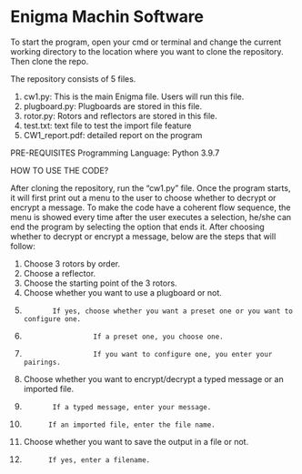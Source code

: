 # Enigma Machin Software

To start the program, open your cmd or terminal and change the current working directory to the location where you want to clone the repository. Then clone the repo.

The repository consists of 5 files.

1.	cw1.py: This is the main Enigma file. Users will run this file.
3.	plugboard.py: Plugboards are stored in this file.
5.	rotor.py: Rotors and reflectors are stored in this file.
6.	test.txt: text file to test the import file feature
7.	CW1_report.pdf: detailed report on the program
		  


PRE-REQUISITES
Programming Language: Python 3.9.7

HOW TO USE THE CODE?

After cloning the repository, run the “cw1.py” file. Once the program starts, it will first print out a menu to the user to choose whether to decrypt or encrypt a message. To make the code have a coherent flow sequence, the menu is showed every time after the user executes a selection, he/she can end the program by selecting the option that ends it. After choosing whether to decrypt or encrypt a message, below are the steps that will follow:
1.	Choose 3 rotors by order.
2.	Choose a reflector.
3.	Choose the starting point of the 3 rotors.
4.	Choose whether you want to use a plugboard or not.
5.	          If yes, choose whether you want a preset one or you want to configure one.
6.	                    If a preset one, you choose one.
7.	                    If you want to configure one, you enter your pairings.
8.	Choose whether you want to encrypt/decrypt a typed message or an imported file.
9.	          If a typed message, enter your message.
10.	          If an imported file, enter the file name.
11.	Choose whether you want to save the output in a file or not.
12.	          If yes, enter a filename.

